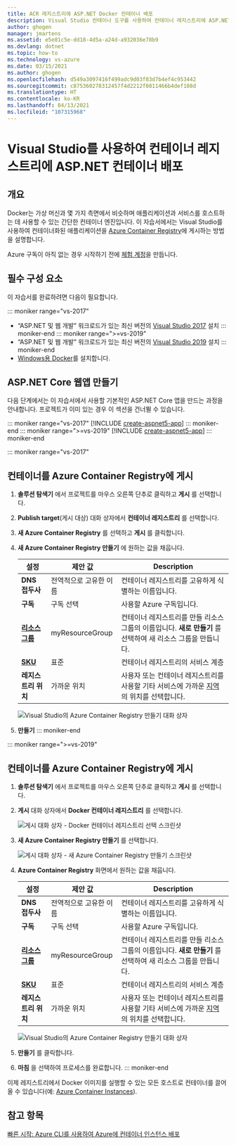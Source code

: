 ```yaml
---
title: ACR 레지스트리에 ASP.NET Docker 컨테이너 배포
description: Visual Studio 컨테이너 도구를 사용하여 컨테이너 레지스트리에 ASP.NET 또는 ASP.NET Core 웹앱을 배포하는 방법을 알아봅니다.
author: ghogen
manager: jmartens
ms.assetid: e5e81c5e-dd18-4d5a-a24d-a932036e78b9
ms.devlang: dotnet
ms.topic: how-to
ms.technology: vs-azure
ms.date: 03/15/2021
ms.author: ghogen
ms.openlocfilehash: d549a3097416f499adc9d03f83d7b4ef4c953442
ms.sourcegitcommit: c875360278312457f4d2212f0811466b4def108d
ms.translationtype: HT
ms.contentlocale: ko-KR
ms.lasthandoff: 04/13/2021
ms.locfileid: "107315968"
---
```

# <a name="deploy-an-aspnet-container-to-a-container-registry-using-visual-studio"></a>Visual Studio를 사용하여 컨테이너 레지스트리에 ASP.NET 컨테이너 배포

## <a name="overview"></a>개요

Docker는 가상 머신과 몇 가지 측면에서 비슷하며 애플리케이션과 서비스를 호스트하는 데 사용할 수 있는 간단한 컨테이너 엔진입니다.
이 자습서에서는 Visual Studio를 사용하여 컨테이너화된 애플리케이션을 [Azure Container Registry](https://azure.microsoft.com/services/container-registry)에 게시하는 방법을 설명합니다.

Azure 구독이 아직 없는 경우 시작하기 전에 [체험 계정](https://azure.microsoft.com/free/dotnet/?utm_source=acr-publish-doc&utm_medium=docs&utm_campaign=docs)을 만듭니다.

## <a name="prerequisites"></a>필수 구성 요소

이 자습서를 완료하려면 다음이 필요합니다.

::: moniker range="vs-2017"
* “ASP.NET 및 웹 개발” 워크로드가 있는 최신 버전의 [Visual Studio 2017](https://visualstudio.microsoft.com/vs/older-downloads/?utm_medium=microsoft&utm_source=docs.microsoft.com&utm_campaign=vs+2017+download) 설치
::: moniker-end
::: moniker range=">=vs-2019"
* “ASP.NET 및 웹 개발” 워크로드가 있는 최신 버전의 [Visual Studio 2019](https://visualstudio.microsoft.com/downloads) 설치
::: moniker-end
* [Windows용 Docker](https://docs.docker.com/docker-for-windows/install/)를 설치합니다.

## <a name="create-an-aspnet-core-web-app"></a>ASP.NET Core 웹앱 만들기

다음 단계에서는 이 자습서에서 사용할 기본적인 ASP.NET Core 앱을 만드는 과정을 안내합니다. 프로젝트가 이미 있는 경우 이 섹션을 건너뛸 수 있습니다.

::: moniker range="vs-2017"
[!INCLUDE [create-aspnet5-app](../azure/includes/create-aspnet5-app.md)]
::: moniker-end
::: moniker range=">=vs-2019"
[!INCLUDE [create-aspnet5-app](../azure/includes/vs-2019/create-aspnet5-app-2019.md)]
::: moniker-end

::: moniker range="vs-2017"

## <a name="publish-your-container-to-azure-container-registry"></a>컨테이너를 Azure Container Registry에 게시

1. **솔루션 탐색기** 에서 프로젝트를 마우스 오른쪽 단추로 클릭하고 **게시** 를 선택합니다.
2. **Publish target**(게시 대상) 대화 상자에서 **컨테이너 레지스트리** 를 선택합니다.
3. **새 Azure Container Registry** 를 선택하고 **게시** 를 클릭합니다.
4. **새 Azure Container Registry 만들기** 에 원하는 값을 채웁니다.

    | 설정      | 제안 값  | Description                                |
    | ------------ |  ------- | -------------------------------------------------- |
    | **DNS 접두사** | 전역적으로 고유한 이름 | 컨테이너 레지스트리를 고유하게 식별하는 이름입니다. |
    | **구독** | 구독 선택 | 사용할 Azure 구독입니다. |
    | **[리소스 그룹](/azure/azure-resource-manager/resource-group-overview)** | myResourceGroup |  컨테이너 레지스트리를 만들 리소스 그룹의 이름입니다. **새로 만들기** 를 선택하여 새 리소스 그룹을 만듭니다.|
    | **[SKU](/azure/container-registry/container-registry-skus)** | 표준 | 컨테이너 레지스트리의 서비스 계층  |
    | **레지스트리 위치** | 가까운 위치 | 사용자 또는 컨테이너 레지스트리를 사용할 기타 서비스에 가까운 [지역](https://azure.microsoft.com/regions/)의 위치를 선택합니다. |

    ![Visual Studio의 Azure Container Registry 만들기 대화 상자](media/hosting-web-apps-in-docker/vs-acr-provisioning-dialog.png)

5. **만들기**
::: moniker-end

::: moniker range=">=vs-2019"
## <a name="publish-your-container-to-azure-container-registry"></a>컨테이너를 Azure Container Registry에 게시
1. **솔루션 탐색기** 에서 프로젝트를 마우스 오른쪽 단추로 클릭하고 **게시** 를 선택합니다.
2. **게시** 대화 상자에서 **Docker 컨테이너 레지스트리** 를 선택합니다.

   ![게시 대화 상자 - Docker 컨테이너 레지스트리 선택 스크린샷](media/container-tools/vs-2019/docker-container-registry.png)

3. **새 Azure Container Registry 만들기** 를 선택합니다.
 
   ![게시 대화 상자 - 새 Azure Container Registry 만들기 스크린샷](media/container-tools/vs-2019/select-existing-or-create-new-azure-container-registry.png)

4. **Azure Container Registry** 화면에서 원하는 값을 채웁니다.

    | 설정      | 제안 값  | Description                                |
    | ------------ |  ------- | -------------------------------------------------- |
    | **DNS 접두사** | 전역적으로 고유한 이름 | 컨테이너 레지스트리를 고유하게 식별하는 이름입니다. |
    | **구독** | 구독 선택 | 사용할 Azure 구독입니다. |
    | **[리소스 그룹](/azure/azure-resource-manager/resource-group-overview)** | myResourceGroup |  컨테이너 레지스트리를 만들 리소스 그룹의 이름입니다. **새로 만들기** 를 선택하여 새 리소스 그룹을 만듭니다.|
    | **[SKU](/azure/container-registry/container-registry-skus)** | 표준 | 컨테이너 레지스트리의 서비스 계층  |
    | **레지스트리 위치** | 가까운 위치 | 사용자 또는 컨테이너 레지스트리를 사용할 기타 서비스에 가까운 [지역](https://azure.microsoft.com/regions/)의 위치를 선택합니다. |

    ![Visual Studio의 Azure Container Registry 만들기 대화 상자](media/hosting-web-apps-in-docker/vs-acr-provisioning-dialog-2019.png)

5. **만들기** 를 클릭합니다.

6. **마침** 을 선택하여 프로세스를 완료합니다.
::: moniker-end

이제 레지스트리에서 Docker 이미지를 실행할 수 있는 모든 호스트로 컨테이너를 끌어올 수 있습니다(예: [Azure Container Instances](/azure/container-instances/container-instances-tutorial-deploy-app)).

## <a name="see-also"></a>참고 항목

[빠른 시작: Azure CLI를 사용하여 Azure에 컨테이너 인스턴스 배포](/azure/container-instances/container-instances-quickstart)
